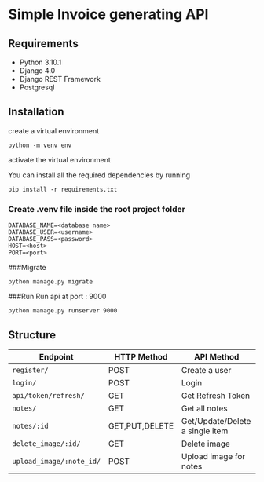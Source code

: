 # Simple Invoice generating API 

## Requirements
- Python 3.10.1
- Django 4.0
- Django REST Framework
- Postgresql

## Installation
 create a virtual environment
```
python -m venv env
```
activate the virtual environment

You can install all the required dependencies by running
```
pip install -r requirements.txt
```
### Create .venv file inside the root project folder
```
DATABASE_NAME=<database name>
DATABASE_USER=<username>
DATABASE_PASS=<password>
HOST=<host>
PORT=<port>
```
###Migrate
```commandline
python manage.py migrate
```
###Run
Run api at port : 9000

```commandline
python manage.py runserver 9000
```


## Structure

Endpoint |HTTP Method | API Method 
-- | -- |-- 
`register/` | POST | Create a user
`login/` | POST | Login
`api/token/refresh/` | GET | Get Refresh Token
`notes/` | GET | Get all notes
`notes/:id` | GET,PUT,DELETE |  Get/Update/Delete a single item
`delete_image/:id/`| GET | Delete image
`upload_image/:note_id/`| POST | Upload image for notes
